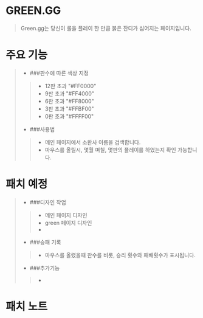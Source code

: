 # GREEN.GG
>Green.gg는 당신이 롤을 플레이 한 만큼 붉은 잔디가 심어지는 페이지입니다.
> 
# 주요 기능
> - ###판수에 따른 색상 지정
> > - 12판 초과 "#FF0000"<br>
> > - 9판 초과 "#FF4000"<br>
> > - 6판 초과 "#FF8000"<br>
> > - 3판 초과 "#FFBF00"<br>
> > - 0판 초과 "#FFFF00"<br>
> - ###사용법
> > - 메인 페이지에서 소환사 이름을 검색합니다.
> > - 마우스를 올릴시, 몇월 며칠, 몇판의 플레이를 하였는지 확인 가능합니다.
> 

# 패치 예정
> - ###디자인 작업
> > - 메인 페이지 디자인
> > - green 페이지 디자인
> > - 
> - ###승패 기록
> > - 마우스를 올렸을때 판수를 비롯, 승리 횟수와 패배횟수가 표시됩니다.<br>
> > 
> - ###추가기능
> > - 


# 패치 노트

> 
> 
